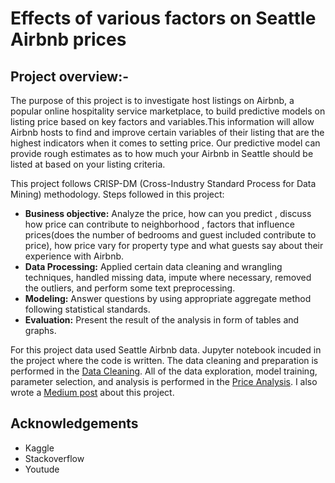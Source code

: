 # Effects of various factors on Seattle Airbnb prices
## Project overview:-
The purpose of this project is to investigate host listings on Airbnb, a popular online hospitality service marketplace, to build predictive models on listing price based on key factors and variables.This information will allow Airbnb hosts to find and improve certain variables of their listing that are the highest indicators when it comes to setting price. Our predictive model can provide rough estimates as to how much your Airbnb in Seattle should be listed at based on your listing criteria.

This project follows CRISP-DM (Cross-Industry Standard Process for Data Mining) methodology. Steps followed in this project:

* **Business objective:** Analyze the price, how can you predict , discuss how price can contribute to neighborhood , factors that influence prices(does the number of bedrooms and guest included contribute to price), how price vary for property type and what guests say about their experience with Airbnb.
* **Data Processing:** Applied certain data cleaning and wrangling techniques, handled missing data, impute where necessary, removed the outliers, and perform some text preprocessing.
* **Modeling:** Answer questions by using appropriate aggregate method following statistical standards.
* **Evaluation:** Present the result of the analysis in form of tables and graphs.

For this project data used Seattle Airbnb data. Jupyter notebook incuded in the project where the code is written. The data cleaning and preparation is performed in the [Data Cleaning](https://github.com/AnnieThomas02/DataScienceNDProj1/blob/master/Data-Cleaning.ipynb). All of the data exploration, model training, parameter selection, and analysis is performed in the [Price Analysis](https://github.com/AnnieThomas02/DataScienceNDProj1/blob/master/price-analysis.ipynb). I also wrote a [Medium post](https://medium.com/@anniemathewlog/relationship-between-seattle-airbnb-prices-and-other-determinants-277cacda1bd6?sk=564477f9c0284d4ef6b21e0fb1f58d7a) about this project.

## Acknowledgements
* Kaggle
* Stackoverflow
* Youtude
